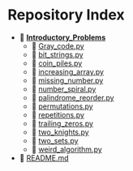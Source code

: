 # Repository Index

- 📁 **[Introductory_Problems](https://github.com/HimanshuMude/CSES/blob/main/Introductory_Problems)**
  - 📄 [Gray_code.py](https://github.com/HimanshuMude/CSES/blob/main/Introductory_Problems/Gray_code.py)
  - 📄 [bit_strings.py](https://github.com/HimanshuMude/CSES/blob/main/Introductory_Problems/bit_strings.py)
  - 📄 [coin_piles.py](https://github.com/HimanshuMude/CSES/blob/main/Introductory_Problems/coin_piles.py)
  - 📄 [increasing_array.py](https://github.com/HimanshuMude/CSES/blob/main/Introductory_Problems/increasing_array.py)
  - 📄 [missing_number.py](https://github.com/HimanshuMude/CSES/blob/main/Introductory_Problems/missing_number.py)
  - 📄 [number_spiral.py](https://github.com/HimanshuMude/CSES/blob/main/Introductory_Problems/number_spiral.py)
  - 📄 [palindrome_reorder.py](https://github.com/HimanshuMude/CSES/blob/main/Introductory_Problems/palindrome_reorder.py)
  - 📄 [permutations.py](https://github.com/HimanshuMude/CSES/blob/main/Introductory_Problems/permutations.py)
  - 📄 [repetitions.py](https://github.com/HimanshuMude/CSES/blob/main/Introductory_Problems/repetitions.py)
  - 📄 [trailing_zeros.py](https://github.com/HimanshuMude/CSES/blob/main/Introductory_Problems/trailing_zeros.py)
  - 📄 [two_knights.py](https://github.com/HimanshuMude/CSES/blob/main/Introductory_Problems/two_knights.py)
  - 📄 [two_sets.py](https://github.com/HimanshuMude/CSES/blob/main/Introductory_Problems/two_sets.py)
  - 📄 [weird_algorithm.py](https://github.com/HimanshuMude/CSES/blob/main/Introductory_Problems/weird_algorithm.py)
- 📄 [README.md](https://github.com/HimanshuMude/CSES/blob/main/README.md)